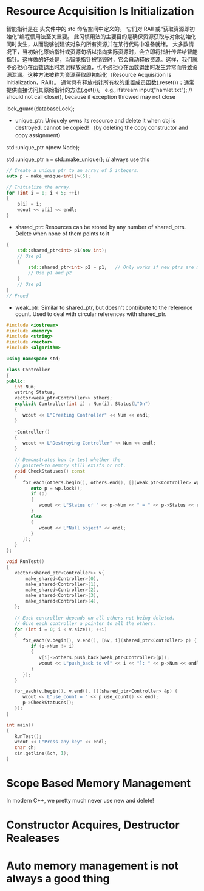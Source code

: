 # Resource Acquisition Is Initialization
智能指针是在 <memory> 头文件中的 std 命名空间中定义的。 它们对 RAII 或“获取资源即初始化”编程惯用法至关重要。 此习惯用法的主要目的是确保资源获取与对象初始化同时发生，从而能够创建该对象的所有资源并在某行代码中准备就绪。
大多数情况下，当初始化原始指针或资源句柄以指向实际资源时，会立即将指针传递给智能指针。这样做的好处是，当智能指针被销毁时，它会自动释放资源。这样，我们就不必担心在函数退出时忘记释放资源，也不必担心在函数退出时发生异常而导致资源泄漏。这种方法被称为资源获取即初始化（Resource Acquisition Is Initialization，RAII）。
通常具有释放指针所有权的重置成员函数(.reset())；通常提供直接访问其原始指针的方法(.get())。
e.g.,
ifstream input("hamlet.txt"); // should not call close(), because if exception throwed may not close

lock_guard<mutex>(databaseLock);


- unique_ptr: Uniquely owns its resource and delete it when obj is destroyed. cannot be copied!
（by deleting the copy constructor and copy assignment）

std::unique_ptr<Node> n(new Node);

std::unique_ptr<Node> n = std::make_unique<Node>(); // always use this


```cpp
// Create a unique_ptr to an array of 5 integers.
auto p = make_unique<int[]>(5);

// Initialize the array.
for (int i = 0; i < 5; ++i)
{
    p[i] = i;
    wcout << p[i] << endl;
}
```

- shared_ptr: Resources can be stored by any number of shared_ptrs. Delete when none of them points to it

```cpp
{
    std::shared_ptr<int> p1(new int);
    // Use p1
    {
        std::shared_ptr<int> p2 = p1;   // Only works if new ptrs are made through copying
        // Use p1 and p2
    }
    // Use p1 
}
// Freed
```

- weak_ptr: Similar to shared_ptr, but doesn't contribute to the reference count. Used to deal with circular references with shared_ptr.

```cpp
#include <iostream>
#include <memory>
#include <string>
#include <vector>
#include <algorithm>

using namespace std;

class Controller
{
public:
   int Num;
   wstring Status;
   vector<weak_ptr<Controller>> others;
   explicit Controller(int i) : Num(i), Status(L"On")
   {
      wcout << L"Creating Controller" << Num << endl;
   }

   ~Controller()
   {
      wcout << L"Destroying Controller" << Num << endl;
   }

   // Demonstrates how to test whether the
   // pointed-to memory still exists or not.
   void CheckStatuses() const
   {
      for_each(others.begin(), others.end(), [](weak_ptr<Controller> wp) {
         auto p = wp.lock();
         if (p)
         {
            wcout << L"Status of " << p->Num << " = " << p->Status << endl;
         }
         else
         {
            wcout << L"Null object" << endl;
         }
      });
   }
};

void RunTest()
{
   vector<shared_ptr<Controller>> v{
       make_shared<Controller>(0),
       make_shared<Controller>(1),
       make_shared<Controller>(2),
       make_shared<Controller>(3),
       make_shared<Controller>(4),
   };

   // Each controller depends on all others not being deleted.
   // Give each controller a pointer to all the others.
   for (int i = 0; i < v.size(); ++i)
   {
      for_each(v.begin(), v.end(), [&v, i](shared_ptr<Controller> p) {
         if (p->Num != i)
         {
            v[i]->others.push_back(weak_ptr<Controller>(p));
            wcout << L"push_back to v[" << i << "]: " << p->Num << endl;
         }
      });
   }

   for_each(v.begin(), v.end(), [](shared_ptr<Controller> &p) {
      wcout << L"use_count = " << p.use_count() << endl;
      p->CheckStatuses();
   });
}

int main()
{
   RunTest();
   wcout << L"Press any key" << endl;
   char ch;
   cin.getline(&ch, 1);
}
```


# Scope Based Memory Management 
In modern C++, we pretty much never use new and delete!

# Constructor Acquires, Destructor Realeases

# Auto memory management is not always a good thing

